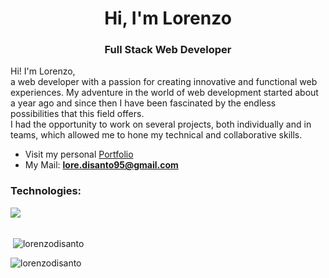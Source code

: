 <h1 align="center">Hi, I'm Lorenzo</h1>
<h3 align="center">Full Stack Web Developer</h3>

<p>Hi! I'm Lorenzo, <br/> a web developer with a passion for creating innovative and functional web experiences. My adventure in the world of web development started about a year ago and since then I have been fascinated by the endless possibilities that this field offers. <br/> I had the opportunity to work on several projects, both individually and in teams, which allowed me to hone my technical and collaborative skills.</p>

- Visit my personal <a href="https://disantolorenzo.netlify.app/" target="blank">Portfolio</a>
- My Mail: **lore.disanto95@gmail.com**

<h3>Technologies:</h3>
<p>
    <img align="left" src="https://skillicons.dev/icons?i=html,css,bootstrap,tailwind,sass,git,js,react,next,vue,vite,mysql,php,laravel">
</p>

<br/><br>

<p>&nbsp;<img align="center" src="https://github-readme-stats.vercel.app/api?username=lorenzodisanto&show_icons=true&locale=en" alt="lorenzodisanto" /></p>

<p><img align="center" src="https://github-readme-streak-stats.herokuapp.com/?user=lorenzodisanto&" alt="lorenzodisanto" /></p>
